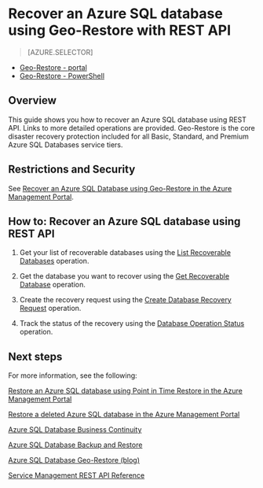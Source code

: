<properties 
   pageTitle="Recover an Azure SQL database using Geo-Restore with REST API" 
   description="Geo-Restore, Windows Azure SQL Database, restore database, recover database, REST API" 
   services="sql-database" 
   documentationCenter="" 
   authors="elfisher" 
   manager="jeffreyg" 
   editor="v-romcal"/>

<tags
   ms.service="sql-database"
   ms.date="07/24/2015"
   wacn.date=""/>

# Recover an Azure SQL database using Geo-Restore with REST API

> [AZURE.SELECTOR]
- [Geo-Restore - portal](/documentation/articles/sql-database-geo-restore-tutorial-management-portal)
- [Geo-Restore - PowerShell](/documentation/articles/sql-database-geo-restore-tutorial-powershell)

## Overview

This guide shows you how to recover an Azure SQL database using REST API. Links to more detailed operations are provided. Geo-Restore is the core disaster recovery protection included for all Basic, Standard, and Premium Azure SQL Databases service tiers.

## Restrictions and Security

See [Recover an Azure SQL Database using Geo-Restore in the Azure Management Portal](/documentation/articles/sql-database-geo-restore-tutorial-management-portal).

## How to: Recover an Azure SQL database using REST API

1.	Get your list of recoverable databases using the [List Recoverable Databases](http://msdn.microsoft.com/zh-cn/library/azure/dn800984.aspx) operation.
	
2.	Get the database you want to recover using the [Get Recoverable Database](http://msdn.microsoft.com/zh-cn/library/azure/dn800985.aspx) operation.
	
3.	Create the recovery request using the [Create Database Recovery Request](http://msdn.microsoft.com/zh-cn/library/azure/dn800986.aspx) operation.
	
4.	Track the status of the recovery using the [Database Operation Status](http://msdn.microsoft.com/zh-cn/library/azure/dn720371.aspx) operation.

## Next steps

For more information, see the following:

[Restore an Azure SQL database using Point in Time Restore in the Azure Management Portal](/documentation/articles/sql-database-point-in-time-restore-tutorial-management-portal)

[Restore a deleted Azure SQL database in the Azure Management Portal](/documentation/articles/sql-database-restore-deleted-database-tutorial-management-portal)

[Azure SQL Database Business Continuity](http://msdn.microsoft.com/zh-cn/library/azure/hh852669.aspx)

[Azure SQL Database Backup and Restore](http://msdn.microsoft.com/zh-cn/library/azure/jj650016.aspx)

[Azure SQL Database Geo-Restore (blog)](http://azure.microsoft.com/blog/2014/09/13/azure-sql-database-geo-restore/)

[Service Management REST API Reference](https://msdn.microsoft.com/zh-cn/library/azure/ee460799.aspx)

